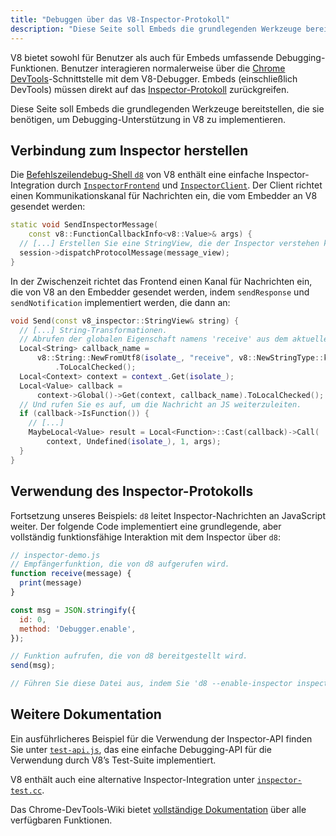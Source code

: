 ```yaml
---
title: "Debuggen über das V8-Inspector-Protokoll"
description: "Diese Seite soll Embeds die grundlegenden Werkzeuge bereitstellen, die sie benötigen, um Debugging-Unterstützung in V8 zu implementieren."
---
```

V8 bietet sowohl für Benutzer als auch für Embeds umfassende Debugging-Funktionen. Benutzer interagieren normalerweise über die [Chrome DevTools](https://developer.chrome.com/devtools)-Schnittstelle mit dem V8-Debugger. Embeds (einschließlich DevTools) müssen direkt auf das [Inspector-Protokoll](https://chromedevtools.github.io/debugger-protocol-viewer/tot/) zurückgreifen.

Diese Seite soll Embeds die grundlegenden Werkzeuge bereitstellen, die sie benötigen, um Debugging-Unterstützung in V8 zu implementieren.

## Verbindung zum Inspector herstellen

Die [Befehlszeilendebug-Shell `d8`](/docs/d8) von V8 enthält eine einfache Inspector-Integration durch [`InspectorFrontend`](https://cs.chromium.org/chromium/src/v8/src/d8/d8.cc?l=2286&rcl=608c4a9c391f3b7cac68068d61f2a8996f216973) und [`InspectorClient`](https://cs.chromium.org/chromium/src/v8/src/d8/d8.cc?l=2355&rcl=608c4a9c391f3b7cac68068d61f2a8996f216973). Der Client richtet einen Kommunikationskanal für Nachrichten ein, die vom Embedder an V8 gesendet werden:

```cpp
static void SendInspectorMessage(
    const v8::FunctionCallbackInfo<v8::Value>& args) {
  // [...] Erstellen Sie eine StringView, die der Inspector verstehen kann.
  session->dispatchProtocolMessage(message_view);
}
```

In der Zwischenzeit richtet das Frontend einen Kanal für Nachrichten ein, die von V8 an den Embedder gesendet werden, indem `sendResponse` und `sendNotification` implementiert werden, die dann an:

```cpp
void Send(const v8_inspector::StringView& string) {
  // [...] String-Transformationen.
  // Abrufen der globalen Eigenschaft namens 'receive' aus dem aktuellen Kontext.
  Local<String> callback_name =
      v8::String::NewFromUtf8(isolate_, "receive", v8::NewStringType::kNormal)
          .ToLocalChecked();
  Local<Context> context = context_.Get(isolate_);
  Local<Value> callback =
      context->Global()->Get(context, callback_name).ToLocalChecked();
  // Und rufen Sie es auf, um die Nachricht an JS weiterzuleiten.
  if (callback->IsFunction()) {
    // [...]
    MaybeLocal<Value> result = Local<Function>::Cast(callback)->Call(
        context, Undefined(isolate_), 1, args);
  }
}
```

## Verwendung des Inspector-Protokolls

Fortsetzung unseres Beispiels: `d8` leitet Inspector-Nachrichten an JavaScript weiter. Der folgende Code implementiert eine grundlegende, aber vollständig funktionsfähige Interaktion mit dem Inspector über `d8`:

```js
// inspector-demo.js
// Empfängerfunktion, die von d8 aufgerufen wird.
function receive(message) {
  print(message)
}

const msg = JSON.stringify({
  id: 0,
  method: 'Debugger.enable',
});

// Funktion aufrufen, die von d8 bereitgestellt wird.
send(msg);

// Führen Sie diese Datei aus, indem Sie 'd8 --enable-inspector inspector-demo.js' ausführen.
```

## Weitere Dokumentation

Ein ausführlicheres Beispiel für die Verwendung der Inspector-API finden Sie unter [`test-api.js`](https://cs.chromium.org/chromium/src/v8/test/debugger/test-api.js?type=cs&q=test-api&l=1), das eine einfache Debugging-API für die Verwendung durch V8’s Test-Suite implementiert.

V8 enthält auch eine alternative Inspector-Integration unter [`inspector-test.cc`](https://cs.chromium.org/chromium/src/v8/test/inspector/inspector-test.cc?q=inspector-te+package:%5Echromium$&l=1).

Das Chrome-DevTools-Wiki bietet [vollständige Dokumentation](https://chromedevtools.github.io/debugger-protocol-viewer/tot/) über alle verfügbaren Funktionen.
